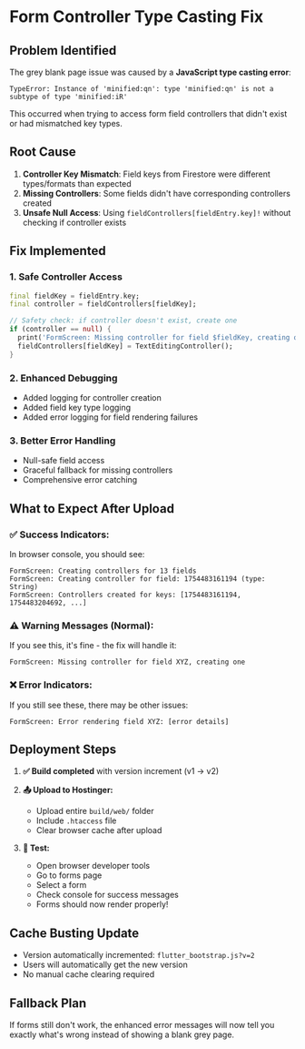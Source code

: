 # Form Controller Type Casting Fix

## Problem Identified
The grey blank page issue was caused by a **JavaScript type casting error**:
```
TypeError: Instance of 'minified:qn': type 'minified:qn' is not a subtype of type 'minified:iR'
```

This occurred when trying to access form field controllers that didn't exist or had mismatched key types.

## Root Cause
1. **Controller Key Mismatch**: Field keys from Firestore were different types/formats than expected
2. **Missing Controllers**: Some fields didn't have corresponding controllers created
3. **Unsafe Null Access**: Using `fieldControllers[fieldEntry.key]!` without checking if controller exists

## Fix Implemented

### 1. **Safe Controller Access**
```dart
final fieldKey = fieldEntry.key;
final controller = fieldControllers[fieldKey];

// Safety check: if controller doesn't exist, create one
if (controller == null) {
  print('FormScreen: Missing controller for field $fieldKey, creating one');
  fieldControllers[fieldKey] = TextEditingController();
}
```

### 2. **Enhanced Debugging**
- Added logging for controller creation
- Added field key type logging
- Added error logging for field rendering failures

### 3. **Better Error Handling**
- Null-safe field access
- Graceful fallback for missing controllers
- Comprehensive error catching

## What to Expect After Upload

### ✅ **Success Indicators:**
In browser console, you should see:
```
FormScreen: Creating controllers for 13 fields
FormScreen: Creating controller for field: 1754483161194 (type: String)
FormScreen: Controllers created for keys: [1754483161194, 1754483204692, ...]
```

### ⚠️ **Warning Messages (Normal):**
If you see this, it's fine - the fix will handle it:
```
FormScreen: Missing controller for field XYZ, creating one
```

### ❌ **Error Indicators:**
If you still see these, there may be other issues:
```
FormScreen: Error rendering field XYZ: [error details]
```

## Deployment Steps

1. **✅ Build completed** with version increment (v1 → v2)
2. **📤 Upload to Hostinger:**
   - Upload entire `build/web/` folder
   - Include `.htaccess` file
   - Clear browser cache after upload

3. **🧪 Test:**
   - Open browser developer tools
   - Go to forms page
   - Select a form
   - Check console for success messages
   - Forms should now render properly!

## Cache Busting Update
- Version automatically incremented: `flutter_bootstrap.js?v=2`
- Users will automatically get the new version
- No manual cache clearing required

## Fallback Plan
If forms still don't work, the enhanced error messages will now tell you exactly what's wrong instead of showing a blank grey page.